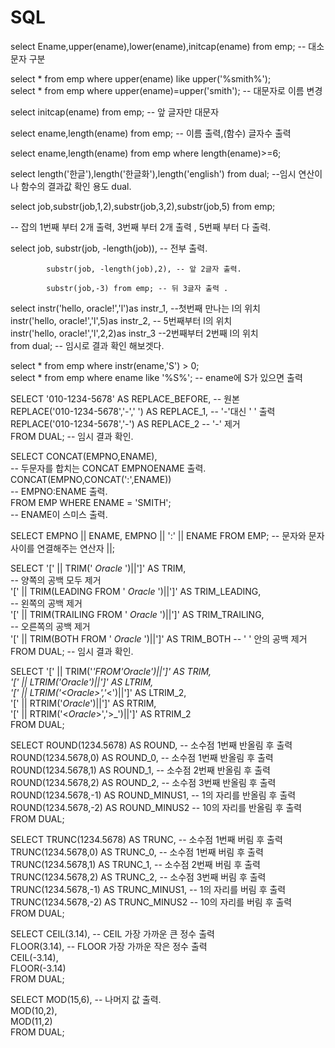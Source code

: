 # SQL

select Ename,upper(ename),lower(ename),initcap(ename) from emp; -- 대소문자 구분

select * from emp where upper(ename) like upper('%smith%');                                       
select * from emp where upper(ename)=upper('smith'); -- 대문자로 이름 변경

select initcap(ename) from emp; -- 앞 글자만 대문자

select ename,length(ename) from emp; -- 이름 출력,(함수) 글자수 출력

select ename,length(ename) from emp where length(ename)>=6;

select length('한글'),length('한글화'),length('english') from dual;
--임시 연산이나 함수의 결과값 확인 용도 dual.

select job,substr(job,1,2),substr(job,3,2),substr(job,5) from emp;

-- 잡의 1번째 부터 2개 출력, 3번째 부터 2개 출력 , 5번째 부터 다 출력.

select job, substr(job, -length(job)), -- 전부 출력.

            substr(job, -length(job),2), -- 앞 2글자 출력.
            
            substr(job,-3) from emp; -- 뒤 3글자 출력 .        

select instr('hello, oracle!','l')as instr_1, --첫번째 만나는 l의 위치   
instr('hello, oracle!','l',5)as instr_2, -- 5번째부터 l의 위치   
instr('hello, oracle!','l',2,2)as instr_3 --2번째부터 2번째 l의 위치    
from dual; -- 임시로 결과 확인 해보겟다.    

select * from emp where instr(ename,'S') > 0;  
select * from emp where ename like '%S%'; -- ename에 S가 있으면 출력   

SELECT '010-1234-5678' AS REPLACE_BEFORE, -- 원본  
REPLACE('010-1234-5678','-',' ') AS REPLACE_1, -- '-'대신 ' ' 출력   
REPLACE('010-1234-5678','-') AS REPLACE_2 -- '-' 제거  
FROM DUAL; -- 임시 결과 확인.

SELECT CONCAT(EMPNO,ENAME),                                                       
-- 두문자를 합치는 CONCAT EMPNOENAME 출력.                            
CONCAT(EMPNO,CONCAT(':',ENAME))    
-- EMPNO:ENAME 출력.                                   
FROM EMP WHERE ENAME = 'SMITH';    
-- ENAME이 스미스 출력.

SELECT EMPNO || ENAME, EMPNO || ':' || ENAME FROM EMP;
-- 문자와 문자 사이를 연결해주는 연산자 ||;

SELECT '[' || TRIM(' _Oracle_ ')||']' AS TRIM,                
--  양쪽의 공백 모두 제거                                                                                       
'[' || TRIM(LEADING FROM ' _Oracle_ ')||']' AS TRIM_LEADING,               
--  왼쪽의 공백 제거                                                                               
'[' || TRIM(TRAILING FROM ' _Oracle_ ')||']' AS TRIM_TRAILING,                 
-- 오른쪽의 공백 제거                                                                     
'[' || TRIM(BOTH FROM ' _Oracle_ ')||']' AS TRIM_BOTH
-- '    ' 안의 공백 제거                                                                     
FROM DUAL;    -- 임시 결과 확인.

SELECT '[' || TRIM('_'FROM'_Oracle_')||']' AS TRIM,                                                                    
'[' || LTRIM('_Oracle_')||']' AS LTRIM,                                                           
'[' || LTRIM('<_Oracle_>','_<')||']' AS LTRIM_2,                                                      
'[' || RTRIM('_Oracle_')||']' AS RTRIM,                                            
'[' || RTRIM('<_Oracle_>','>_')||']' AS RTRIM_2                                       
FROM DUAL;

SELECT ROUND(1234.5678) AS ROUND, -- 소수점 1번째 반올림 후 출력                                        
ROUND(1234.5678,0) AS ROUND_0, -- 소수점 1번째 반올림 후 출력                                       
ROUND(1234.5678,1) AS ROUND_1, -- 소수점 2번째 반올림 후 출력                                
ROUND(1234.5678,2) AS ROUND_2, -- 소수점 3번째 반올림 후 출력                                    
ROUND(1234.5678,-1) AS ROUND_MINUS1, -- 1의 자리를 반올림 후 출력                                
ROUND(1234.5678,-2) AS ROUND_MINUS2 -- 10의 자리를 반올림 후 출력                                  
FROM DUAL;                                               

SELECT TRUNC(1234.5678) AS TRUNC, -- 소수점 1번째 버림 후 출력                                         
TRUNC(1234.5678,0) AS TRUNC_0, -- 소수점 1번째 버림 후 출력                               
TRUNC(1234.5678,1) AS TRUNC_1, -- 소수점 2번째 버림 후 출력                                
TRUNC(1234.5678,2) AS TRUNC_2, -- 소수점 3번째 버림 후 출력                              
TRUNC(1234.5678,-1) AS TRUNC_MINUS1, -- 1의 자리를 버림 후 출력                               
TRUNC(1234.5678,-2) AS TRUNC_MINUS2 -- 10의 자리를 버림 후 출력                                         
FROM DUAL;

SELECT CEIL(3.14), -- CEIL 가장 가까운 큰 정수 출력                                            
FLOOR(3.14), -- FLOOR 가장 가까운 작은 정수 출력                                              
CEIL(-3.14),                                                                                               
FLOOR(-3.14)                                                                                     
FROM DUAL;                                                                                             

SELECT MOD(15,6), -- 나머지 값 출력.                                                                       
MOD(10,2),                                                                                         
MOD(11,2)                                                                             
FROM DUAL;
